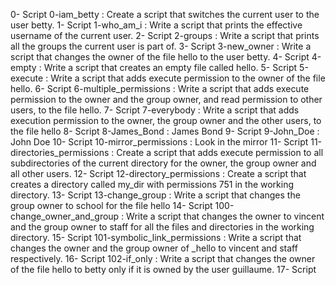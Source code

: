 0- Script 0-iam_betty : Create a script that switches the current user to the user betty.
1- Script 1-who_am_i : Write a script that prints the effective username of the current user.
2- Script 2-groups : Write a script that prints all the groups the current user is part of.
3- Script 3-new_owner : Write a script that changes the owner of the file hello to the user betty.
4- Script 4-empty : Write a script that creates an empty file called hello.
5- Script 5-execute : Write a script that adds execute permission to the owner of the file hello.
6- Script 6-multiple_permissions : Write a script that adds execute permission to the owner and the group owner, and read permission to other users, to the file hello.
7- Script 7-everybody : Write a script that adds execution permission to the owner, the group owner and the other users, to the file hello
8- Script 8-James_Bond : James Bond
9- Script 9-John_Doe : John Doe
10- Script 10-mirror_permissions : Look in the mirror
11- Script 11-directories_permissions : Create a script that adds execute permission to all subdirectories of the current directory for the owner, the group owner and all other users.
12- Script 12-directory_permissions : Create a script that creates a directory called my_dir with permissions 751 in the working directory.
13- Script 13-change_group : Write a script that changes the group owner to school for the file hello
14- Script 100-change_owner_and_group : Write a script that changes the owner to vincent and the group owner to staff for all the files and directories in the working directory.
15- Script 101-symbolic_link_permissions : Write a script that changes the owner and the group owner of _hello to vincent and staff respectively.
16- Script 102-if_only : Write a script that changes the owner of the file hello to betty only if it is owned by the user guillaume.
17- Script 